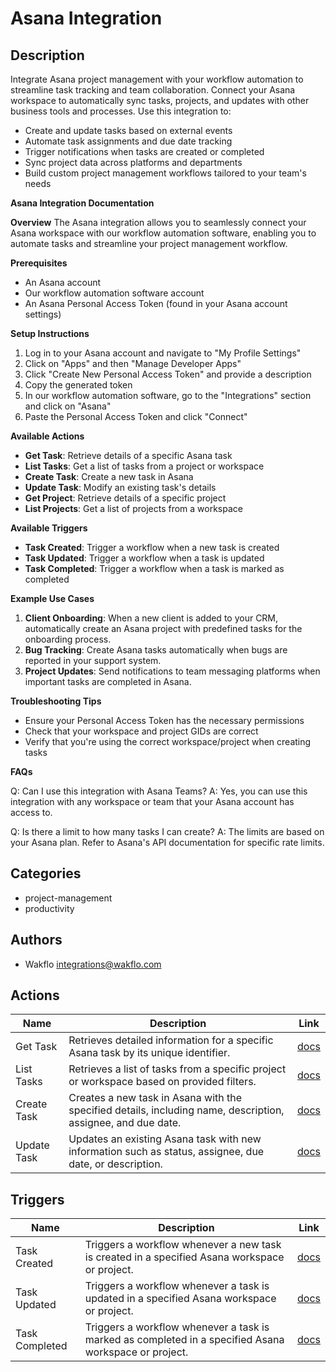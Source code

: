 # Asana Integration

## Description

Integrate Asana project management with your workflow automation to streamline task tracking and team collaboration. Connect your Asana workspace to automatically sync tasks, projects, and updates with other business tools and processes. Use this integration to:

* Create and update tasks based on external events
* Automate task assignments and due date tracking
* Trigger notifications when tasks are created or completed
* Sync project data across platforms and departments
* Build custom project management workflows tailored to your team's needs

**Asana Integration Documentation**

**Overview**
The Asana integration allows you to seamlessly connect your Asana workspace with our workflow automation software, enabling you to automate tasks and streamline your project management workflow.

**Prerequisites**

* An Asana account
* Our workflow automation software account
* An Asana Personal Access Token (found in your Asana account settings)

**Setup Instructions**

1. Log in to your Asana account and navigate to "My Profile Settings"
2. Click on "Apps" and then "Manage Developer Apps"
3. Click "Create New Personal Access Token" and provide a description
4. Copy the generated token
5. In our workflow automation software, go to the "Integrations" section and click on "Asana"
6. Paste the Personal Access Token and click "Connect"

**Available Actions**

* **Get Task**: Retrieve details of a specific Asana task
* **List Tasks**: Get a list of tasks from a project or workspace
* **Create Task**: Create a new task in Asana
* **Update Task**: Modify an existing task's details
* **Get Project**: Retrieve details of a specific project
* **List Projects**: Get a list of projects from a workspace

**Available Triggers**

* **Task Created**: Trigger a workflow when a new task is created
* **Task Updated**: Trigger a workflow when a task is updated
* **Task Completed**: Trigger a workflow when a task is marked as completed

**Example Use Cases**

1. **Client Onboarding**: When a new client is added to your CRM, automatically create an Asana project with predefined tasks for the onboarding process.
2. **Bug Tracking**: Create Asana tasks automatically when bugs are reported in your support system.
3. **Project Updates**: Send notifications to team messaging platforms when important tasks are completed in Asana.

**Troubleshooting Tips**

* Ensure your Personal Access Token has the necessary permissions
* Check that your workspace and project GIDs are correct
* Verify that you're using the correct workspace/project when creating tasks

**FAQs**

Q: Can I use this integration with Asana Teams?
A: Yes, you can use this integration with any workspace or team that your Asana account has access to.

Q: Is there a limit to how many tasks I can create?
A: The limits are based on your Asana plan. Refer to Asana's API documentation for specific rate limits.

## Categories

- project-management
- productivity

## Authors

- Wakflo <integrations@wakflo.com>

## Actions

| Name | Description | Link |
|------|-------------|------|
| Get Task | Retrieves detailed information for a specific Asana task by its unique identifier. | [docs](actions/get_task.md) |
| List Tasks | Retrieves a list of tasks from a specific project or workspace based on provided filters. | [docs](actions/list_tasks.md) |
| Create Task | Creates a new task in Asana with the specified details, including name, description, assignee, and due date. | [docs](actions/create_task.md) |
| Update Task | Updates an existing Asana task with new information such as status, assignee, due date, or description. | [docs](actions/update_task.md) |


## Triggers

| Name | Description | Link |
|------|-------------|------|
| Task Created | Triggers a workflow whenever a new task is created in a specified Asana workspace or project. | [docs](triggers/task_created.md) |
| Task Updated | Triggers a workflow whenever a task is updated in a specified Asana workspace or project. | [docs](triggers/task_updated.md) |
| Task Completed | Triggers a workflow whenever a task is marked as completed in a specified Asana workspace or project. | [docs](triggers/task_completed.md) |